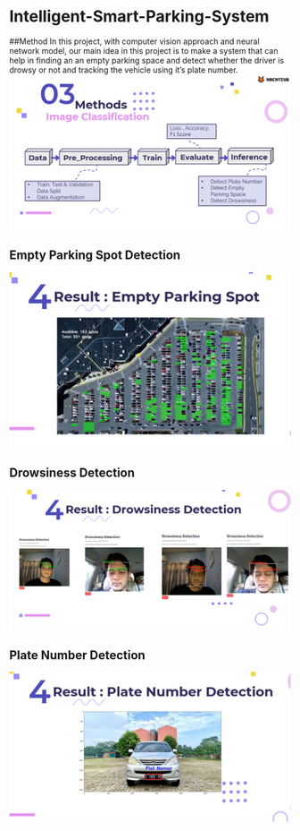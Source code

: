 # Intelligent-Smart-Parking-System
##Method
In this project, with computer vision approach and neural network model, our main idea in this project is to make a system that can help in finding an an empty parking space and detect whether the driver is drowsy or not and tracking the vehicle using it’s plate number.
![xx](https://github.com/hafidzali04/Intelligent-Smart-Parking-System/blob/35a64d2b90fc6cd5e4b6f603512e0fd28680b24e/Screenshot%202022-02-11%20194300.png)
## Empty Parking Spot Detection
![xx](https://github.com/hafidzali04/Intelligent-Smart-Parking-System/blob/35a64d2b90fc6cd5e4b6f603512e0fd28680b24e/Screenshot%202022-02-11%20194234.png)
## Drowsiness Detection
![xx](https://github.com/hafidzali04/Intelligent-Smart-Parking-System/blob/35a64d2b90fc6cd5e4b6f603512e0fd28680b24e/Screenshot%202022-02-11%20194316.png)
## Plate Number Detection
![xx](https://github.com/hafidzali04/Intelligent-Smart-Parking-System/blob/35a64d2b90fc6cd5e4b6f603512e0fd28680b24e/Screenshot%202022-02-11%20194346.png)
